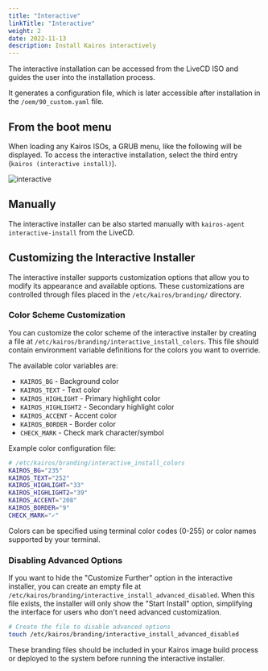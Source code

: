 ```yaml
---
title: "Interactive"
linkTitle: "Interactive"
weight: 2
date: 2022-11-13
description: Install Kairos interactively
---
```


The interactive installation can be accessed from the LiveCD ISO and guides the user into the installation process.

It generates a configuration file, which is later accessible after installation in the `/oem/90_custom.yaml` file.

## From the boot menu

When loading any Kairos ISOs, a GRUB menu, like the following will be displayed. To access the interactive installation, select the third entry (`kairos (interactive install)`).

![interactive](https://user-images.githubusercontent.com/2420543/189219819-6b16d13d-c409-4b9b-889b-12792f800a08.gif)

## Manually

The interactive installer can be also started manually with `kairos-agent interactive-install` from the LiveCD.

## Customizing the Interactive Installer

The interactive installer supports customization options that allow you to modify its appearance and available options. These customizations are controlled through files placed in the `/etc/kairos/branding/` directory.

### Color Scheme Customization

You can customize the color scheme of the interactive installer by creating a file at `/etc/kairos/branding/interactive_install_colors`. This file should contain environment variable definitions for the colors you want to override.

The available color variables are:

- `KAIROS_BG` - Background color
- `KAIROS_TEXT` - Text color  
- `KAIROS_HIGHLIGHT` - Primary highlight color
- `KAIROS_HIGHLIGHT2` - Secondary highlight color
- `KAIROS_ACCENT` - Accent color
- `KAIROS_BORDER` - Border color
- `CHECK_MARK` - Check mark character/symbol

Example color configuration file:
```bash
# /etc/kairos/branding/interactive_install_colors
KAIROS_BG="235"
KAIROS_TEXT="252"
KAIROS_HIGHLIGHT="33"
KAIROS_HIGHLIGHT2="39"
KAIROS_ACCENT="208"
KAIROS_BORDER="9"
CHECK_MARK="✓"
```

Colors can be specified using terminal color codes (0-255) or color names supported by your terminal.

### Disabling Advanced Options

If you want to hide the "Customize Further" option in the interactive installer, you can create an empty file at `/etc/kairos/branding/interactive_install_advanced_disabled`. When this file exists, the installer will only show the "Start Install" option, simplifying the interface for users who don't need advanced customization.

```bash
# Create the file to disable advanced options
touch /etc/kairos/branding/interactive_install_advanced_disabled
```

These branding files should be included in your Kairos image build process or deployed to the system before running the interactive installer.
